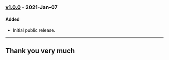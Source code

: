 ### [v1.0.0](https://github.com/imithu/LL/releases/tag/v1.0.0) - 2021-Jan-07
#### Added
- Initial public release.


---
## Thank you very much